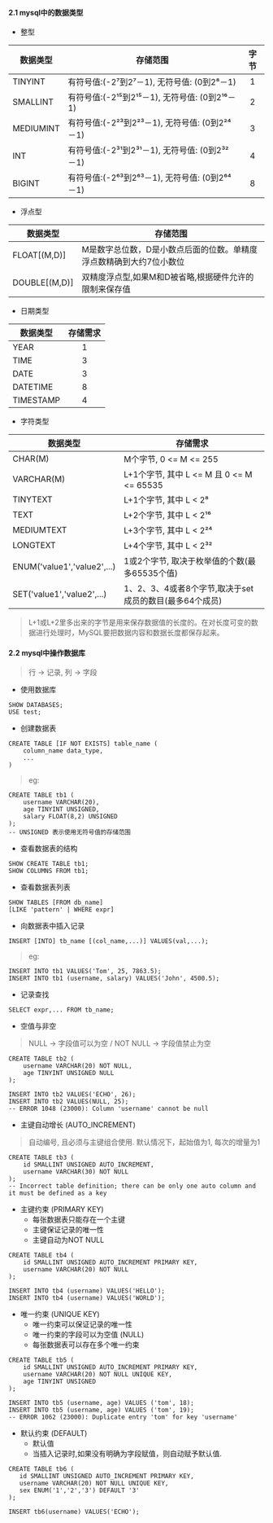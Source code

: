 #### 2.1 mysql中的数据类型

* 整型

| 数据类型 | 存储范围 | 字节 |
| -- | --- | :-: |
| TINYINT | 有符号值:(-2⁷到2⁷－1), 无符号值: (0到2⁸－1) | 1 |
| SMALLINT | 有符号值:(-2¹⁵到2¹⁵－1), 无符号值: (0到2¹⁶－1) | 2 |
| MEDIUMINT | 有符号值:(-2²³到2²³－1), 无符号值: (0到2²⁴－1) | 3 |
| INT | 有符号值:(-2³¹到2³¹－1), 无符号值: (0到2³²－1) | 4 |
| BIGINT | 有符号值:(-2⁶³到2⁶³－1), 无符号值: (0到2⁶⁴－1) | 8 |

* 浮点型

| 数据类型 | 存储范围 |
| -- | --- |
| FLOAT[(M,D)] | M是数字总位数，D是小数点后面的位数。单精度浮点数精确到大约7位小数位 |
| DOUBLE[(M,D)] | 双精度浮点型,如果M和D被省略,根据硬件允许的限制来保存值 |

* 日期类型

| 数据类型 | 存储需求 |
| - | :-: |
| YEAR | 1 |
| TIME | 3 |
| DATE | 3 |
| DATETIME | 8 |
| TIMESTAMP | 4 |

* 字符类型

| 数据类型 | 存储需求 |
| - | - |
| CHAR(M) | M个字节, 0 <= M <= 255 |
| VARCHAR(M) | L+1个字节, 其中 L <= M 且 0 <= M <= 65535 |
| TINYTEXT | L+1个字节, 其中 L < 2⁸ |
| TEXT | L+2个字节, 其中 L < 2¹⁶ |
| MEDIUMTEXT | L+3个字节, 其中 L < 2²⁴ |
| LONGTEXT | L+4个字节, 其中 L < 2³² |
| ENUM('value1','value2',...) | 1或2个字节, 取决于枚举值的个数(最多65535个值) |
| SET('value1','value2',...) | 1、2、3、4或者8个字节,取决于set成员的数目(最多64个成员) |
> L+1或L+2里多出来的字节是用来保存数据值的长度的。在对长度可变的数据进行处理时，MySQL要把数据内容和数据长度都保存起来。

#### 2.2 mysql中操作数据库
> 行 -> 记录, 列 -> 字段
* 使用数据库
```mysql
SHOW DATABASES;
USE test;
```
* 创建数据表
```mysql
CREATE TABLE [IF NOT EXISTS] table_name (
    column_name data_type,
    ...
)
```
> eg:
```mysql
CREATE TABLE tb1 (
    username VARCHAR(20),
    age TINYINT UNSIGNED,
    salary FLOAT(8,2) UNSIGNED
);
-- UNSIGNED 表示使用无符号值的存储范围
```
* 查看数据表的结构
```mysql
SHOW CREATE TABLE tb1;
SHOW COLUMNS FROM tb1;
```
* 查看数据表列表
```mysql
SHOW TABLES [FROM db_name]
[LIKE 'pattern' | WHERE expr]
```

* 向数据表中插入记录
```mysql
INSERT [INTO] tb_name [(col_name,...)] VALUES(val,...);
```
> eg:
```mysql
INSERT INTO tb1 VALUES('Tom', 25, 7863.5);
INSERT INTO tb1 (username, salary) VALUES('John', 4500.5);
```
* 记录查找
```mysql
SELECT expr,... FROM tb_name;
```

* 空值与非空
> NULL -> 字段值可以为空 / NOT NULL -> 字段值禁止为空
```mysql
CREATE TABLE tb2 (
    username VARCHAR(20) NOT NULL,
    age TINYINT UNSIGNED NULL
);
```
```mysql
INSERT INTO tb2 VALUES('ECHO', 26);
INSERT INTO tb2 VALUES(NULL, 25);
-- ERROR 1048 (23000): Column 'username' cannot be null
```

* 主键自动增长 (AUTO_INCREMENT)
> 自动编号, 且必须与主键组合使用. 默认情况下，起始值为1, 每次的增量为1
```mysql
CREATE TABLE tb3 (
    id SMALLINT UNSIGNED AUTO_INCREMENT,
    username VARCHAR(30) NOT NULL
);
-- Incorrect table definition; there can be only one auto column and it must be defined as a key
```
* 主键约束 (PRIMARY KEY)
    * 每张数据表只能存在一个主键 
    * 主键保证记录的唯一性 
    * 主键自动为NOT NULL
```mysql
CREATE TABLE tb4 (
    id SMALLINT UNSIGNED AUTO_INCREMENT PRIMARY KEY,
    username VARCHAR(20) NOT NULL
);
```
```mysql
INSERT INTO tb4 (username) VALUES('HELLO');
INSERT INTO tb4 (username) VALUES('WORLD');
```
* 唯一约束 (UNIQUE KEY)
    * 唯一约束可以保证记录的唯一性
    * 唯一约束的字段可以为空值 (NULL)
    * 每张数据表可以存在多个唯一约束

```mysql
CREATE TABLE tb5 (
    id SMALLINT UNSIGNED AUTO_INCREMENT PRIMARY KEY, 
    username VARCHAR(20) NOT NULL UNIQUE KEY, 
    age TINYINT UNSIGNED
);
```
```mysql
INSERT INTO tb5 (username, age) VALUES ('tom', 18);
INSERT INTO tb5 (username, age) VALUES ('tom', 19);
-- ERROR 1062 (23000): Duplicate entry 'tom' for key 'username'
```    

* 默认约束 (DEFAULT)
    * 默认值
    * 当插入记录时,如果没有明确为字段赋值，则自动赋予默认值.
```mysql
CREATE TABLE tb6 (
   id SMALLINT UNSIGNED AUTO_INCREMENT PRIMARY KEY,
   username VARCHAR(20) NOT NULL UNIQUE KEY,
   sex ENUM('1','2','3') DEFAULT '3'
);
```
```mysql
INSERT tb6(username) VALUES('ECHO');
```




